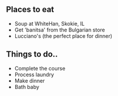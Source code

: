 ## Places to eat
 - Soup at WhiteHan, Skokie, IL
 - Get 'banitsa' from the Bulgarian store
 - Lucciano's (the perfect place for dinner)
## Things to do..
 - Complete the course
 - Process laundry
 - Make dinner
 - Bath baby
